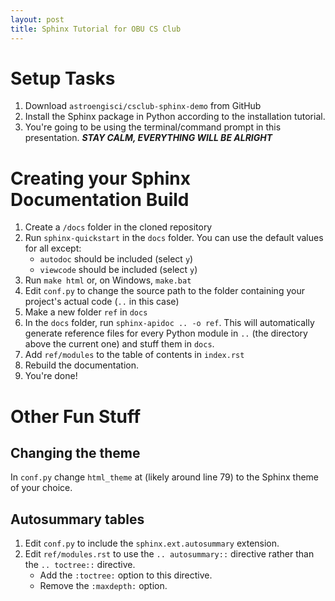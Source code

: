 ```yaml
---
layout: post
title: Sphinx Tutorial for OBU CS Club
---
```

# Setup Tasks

  1. Download `astroengisci/csclub-sphinx-demo` from GitHub
  2. Install the Sphinx package in Python according to the installation
     tutorial.
  3. You're going to be using the terminal/command prompt in this 
     presentation. ***STAY CALM, EVERYTHING WILL BE ALRIGHT***
     
# Creating your Sphinx Documentation Build

  1. Create a `/docs` folder in the cloned repository
  2. Run `sphinx-quickstart` in the `docs` folder. You can use the
     default values for all except:
     - `autodoc` should be included (select `y`)
     - `viewcode` should be included (select `y`)
  3. Run `make html` or, on Windows, `make.bat`
  4. Edit `conf.py` to change the source path to the folder containing
     your project's actual code (`..` in this case)
  5. Make a new folder `ref` in `docs`
  6. In the `docs` folder, run `sphinx-apidoc .. -o ref`. This will
     automatically generate reference files for every Python module
     in `..` (the directory above the current one) and stuff them in
     `docs`.
  7. Add `ref/modules` to the table of contents in `index.rst`
  8. Rebuild the documentation.
  9. You're done!
  
# Other Fun Stuff

## Changing the theme
In `conf.py` change `html_theme` at (likely around line 79) to the
Sphinx theme of your choice.

## Autosummary tables

  1. Edit `conf.py` to include the `sphinx.ext.autosummary` extension.
  2. Edit `ref/modules.rst` to use the `.. autosummary::` directive
     rather than the `.. toctree::` directive. 
     - Add the `:toctree:` option to this directive. 
     - Remove the  `:maxdepth:` option.
